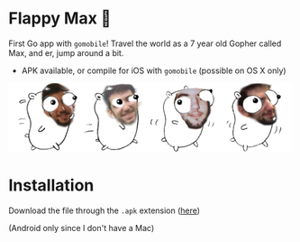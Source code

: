 # Flappy Max :running:


First Go app with `gomobile`! Travel the world as a 7 year old Gopher called Max, and er, jump around a bit.

* APK available, or compile for iOS with `gomobile` (possible on OS X only)

![](assets/max.png)

# Installation

Download the file through the `.apk` extension ([here](https://github.com/lmmx/flappy-max/raw/master/flappy_max.apk))

(Android only since I don't have a Mac)

